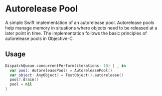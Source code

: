 # Autorelease Pool

A simple Swift implementation of an autorelease pool. Autorelease pools help manage memory in situations where objects need to be released at a later point in time. The implementation follows the basic principles of autorelease pools in Objective-C.

## Usage

```swift
DispatchQueue.concurrentPerform(iterations: 10) { _ in
  var pool: AutoreleasePool? = AutoreleasePool()
  var object: AnyObject? = TestObject().autorelease()
  pool?.drain()
  pool = nil
}
